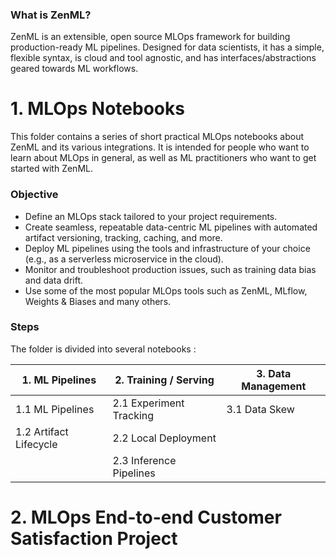 ### What is ZenML?
ZenML is an extensible, open source MLOps framework for building production-ready ML pipelines. Designed for data scientists, it has a simple, flexible syntax, is cloud and tool agnostic, and has interfaces/abstractions geared towards ML workflows.

# 1. MLOps Notebooks
This folder contains a series of short practical MLOps notebooks about ZenML and its various integrations. It is intended for people who want to learn about MLOps in general, as well as ML practitioners who want to get started with ZenML.

### Objective

* Define an MLOps stack tailored to your project requirements.
* Create seamless, repeatable data-centric ML pipelines with automated artifact versioning, tracking, caching, and more.
* Deploy ML pipelines using the tools and infrastructure of your choice (e.g., as a serverless microservice in the cloud).
* Monitor and troubleshoot production issues, such as training data bias and data drift.
* Use some of the most popular MLOps tools such as ZenML, MLflow, Weights & Biases and many others.

### Steps
The folder is divided into several notebooks :

| 1. ML Pipelines	| 2. Training / Serving	| 3. Data Management	|
|---------------- | ----------------------| --------------------|
| 1.1 ML Pipelines| 2.1 Experiment Tracking|	3.1 Data Skew|
| 1.2 Artifact Lifecycle| 2.2 Local Deployment| |		
| | 2.3 Inference Pipelines| |	

# 2. MLOps End-to-end Customer Satisfaction Project

